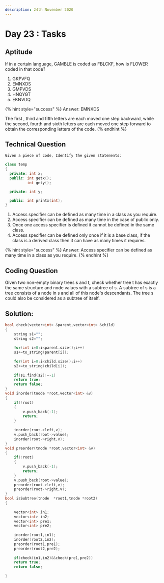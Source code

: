```yaml
---
description: 24th November 2020
---
```


# Day 23 : Tasks

## Aptitude

If in a certain language, GAMBLE is coded as FBLCKF, how is FLOWER coded in that code?

1. GKPVFQ
2. EMNXDS
3. GMPVDS
4. HNQYGT
5. EKNVDQ

{% hint style="success" %}
Answer: EMNXDS

The first , third and fifth letters are each moved one step backward, while the second, fourth and sixth letters are each moved one step forward to obtain the corresponding letters of the code.
{% endhint %}

## Technical Question

```cpp
Given a piece of code, Identify the given statements:

class temp
{
  private: int x;
  public: int getx();
          int gety();

  private: int y;

  public: int printx(int);
}

```

1. Access specifier can be defined as many time in a class as you require.
2. Access specifier can be defined as many time in the case of public only.
3. Once one access specifier is defined it cannot be defined in the same class.
4. Access specifier can be defined only once if it is a base class, if the class is a derived class then it can have as many times it requires.

{% hint style="success" %}
Answer: Access specifier can be defined as many time in a class as you require.
{% endhint %}

## Coding Question

Given two non-empty binary trees s and t, check whether tree t has exactly the same structure and node values with a subtree of s. A subtree of s is a tree consists of a node in s and all of this node's descendants. The tree s could also be considered as a subtree of itself.

## Solution:

```cpp
bool check(vector<int> &parent,vector<int> &child)
{
    string s1="";
    string s2="";
    
    for(int i=0;i<parent.size();i++)
    s1+=to_string(parent[i]);
    
    for(int i=0;i<child.size();i++)
    s2+=to_string(child[i]);
    
    if(s1.find(s2)!=-1)
    return true;
    return false;
}
void inorder(tnode *root,vector<int> &v)
{
    if(!root)
    {
        v.push_back(-1);
        return;
    }
    
    inorder(root->left,v);
    v.push_back(root->value);
    inorder(root->right,v);
}
void preorder(tnode *root,vector<int> &v)
{
    if(!root)
    {
        v.push_back(-1);
        return;
    }
    v.push_back(root->value);
    preorder(root->left,v);
    preorder(root->right,v);
}
bool isSubtree(tnode  *root1,tnode *root2)
{
    
    vector<int> in1;
    vector<int> in2;
    vector<int> pre1;
    vector<int> pre2;
    
    inorder(root1,in1);
    inorder(root2,in2);
    preorder(root1,pre1);
    preorder(root2,pre2);
    
    if(check(in1,in2)&&check(pre1,pre2))
    return true;
    return false;
    
}
```

